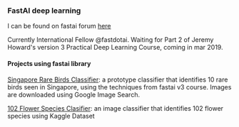 ### FastAI deep learning 

I can be found on fastai forum [here](https://forums.fast.ai/u/wyquek/activity/replies)

Currently International Fellow @fastdotai. Waiting for Part 2 of Jeremy Howard's version 3 Practical Deep Learning Course, coming in mar 2019.

#### Projects using fastai library


[Singapore Rare Birds Classifier](https://github.com/qwyeow/FastAI/blob/master/Singapore_Rare_Birds_Classifier-Prototype.ipynb): a prototype classifier that identifies 10 rare birds seen in Singapore, using the techniques from fastai v3 course. Images are downloaded using Google Image Search.

[102 Flower Species Clasifier](https://github.com/qwyeow/FastAI/blob/master/Kaggle_102_Flowers_Diff_Species.ipynb): an image classifier that identifies 102 flower species using Kaggle Dataset

